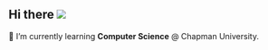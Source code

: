 ## Hi there ![](https://raw.githubusercontent.com/MartinHeinz/MartinHeinz/master/wave.gif)

🌱 I’m currently learning **Computer Science** @ Chapman University.
